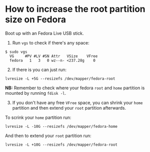 # How to increase the root partition size on Fedora

Boot up with an Fedora Live USB stick.

1. Run `vgs` to check if there's any space:
```shell
$ sudo vgs
  VG     #PV #LV #SN Attr   VSize    VFree
  fedora   1   3   0 wz--n- <237.28g    0 
```
2. If there is you can just run:
```shell
lvresize -L +5G --resizefs /dev/mapper/fedora-root
```
**NB:** Remember to check where your fedora `root` and `home` partition is mounted by running `fdisk -l`.

3. If you don't have any free `VFree` space, you can shrink your `home` partition 
and then extend your `root` partition afterwards.


To scrink your `home` partition run:
```shell
lvresize -L -10G --resizefs /dev/mapper/fedora-home
```

And then to extend your `root` partition run:
```shell
lvresize -L +10G --resizefs /dev/mapper/fedora-root
```
